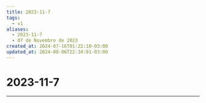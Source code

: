 ```yaml
---
title: 2023-11-7
tags:
  - v1
aliases:
  - 2023-11-7
  - 07 de Novembro de 2023
created_at: 2024-07-16T01:22:10-03:00
updated_at: 2024-08-06T22:34:01-03:00
---
```

# 2023-11-7
---

